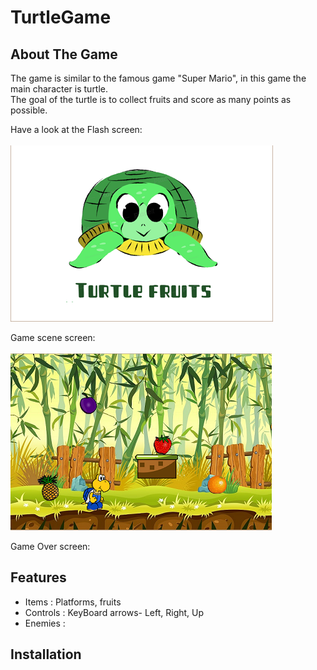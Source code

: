 # TurtleGame

## About The Game

The game is similar to the famous game "Super Mario", in this game the main character is turtle. </br>
The goal of the turtle is to collect fruits and score as many points as possible.

Have a look at the Flash screen:</br></br>
![Image](/TurtleGame/MyGameImg/FlashScreen.png)

Game scene screen:</br></br>
![Image](/TurtleGame/MyGameImg/Screens.png)

Game Over screen:</br>




## Features

* Items : Platforms, fruits
* Controls : KeyBoard arrows- Left, Right, Up
* Enemies :

## Installation

